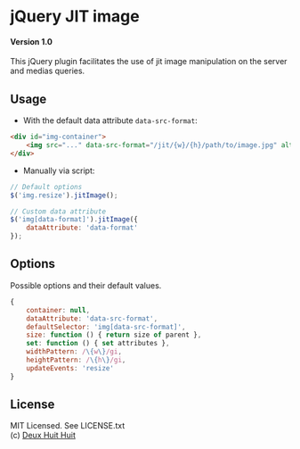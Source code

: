 # jQuery JIT image

#### Version 1.0

This jQuery plugin facilitates the use of jit image manipulation on the server and medias queries.

## Usage

- With the default data attribute `data-src-format`:

````html
<div id="img-container">
	<img src="..." data-src-format="/jit/{w}/{h}/path/to/image.jpg" alt="" />
</div>
````

- Manually via script:

````javascript
// Default options
$('img.resize').jitImage();

// Custom data attribute
$('img[data-format]').jitImage({
	dataAttribute: 'data-format'
});
````

## Options

Possible options and their default values.

````javascript
{
	container: null,
	dataAttribute: 'data-src-format',
	defaultSelector: 'img[data-src-format]',
	size: function () { return size of parent },
	set: function () { set attributes },
	widthPattern: /\{w\}/gi,
	heightPattern: /\{h\}/gi,
	updateEvents: 'resize'
}
````

## License

MIT Licensed. See LICENSE.txt    
(c) [Deux Huit Huit](http://www.deuxhuithuit.com/?ref=github)